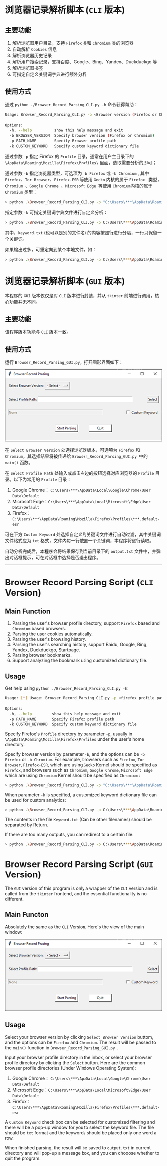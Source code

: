 # 浏览器记录解析脚本 (`CLI` 版本)

## 主要功能

1. 解析浏览器用户目录，支持 `Firefox` 类和 `Chromium` 类的浏览器
2. 自动解析 `Cookies` 信息
3. 解析浏览器历史记录
4. 解析用户搜索记录，支持百度、Google、Bing、Yandex、Duckduckgo 等
5. 解析浏览器书签
6. 可指定自定义关键词字典进行额外分析

## 使用方式

通过 `python ./Browser_Record_Parsing_CLI.py -h` 命令获得帮助：

```bash
Usage: Browser_Record_Parsing_CLI.py -b <Browser version (Firefox or Chromium)> -p <Browser profile path> -k <Custom keyword dictionary file>

Options:
  -h, --help          show this help message and exit
  -b BROWSER_VERSION  Specify browser version (Firefox or Chromium)
  -p PATH_NAME        Specify Browser profile path
  -k CUSTOM_KEYWORD   Specify custom keyword dictionary file
```

通过参数 `-p` 指定 Firefox 的 `Profile` 目录，通常在用户主目录下的 `\AppData\Roaming\Mozilla\Firefox\Profiles\` 里面，选取需要分析的即可；

通过参数 `-b` 指定浏览器类型，可选项为 `-b Firefox` 或 `-b Chromium` , 其中 `Firefox`、`Tor Browser`、`Firefox-ESR` 等使用 `Gecko` 内核的属于 `Firefox ` 类型，`Chromium `、`Google Chrome `、`Microsoft Edge `等使用 `Chromium`内核的属于 `Chromium` 类型：

```bash
> python .\Browser_Record_Parsing_CLI.py -p "C:\Users\***\AppData\Roaming\Mozilla\Firefox\Profiles\***.default-esr" -b Firefox
```

指定参数 `-k` 可指定关键词字典文件进行自定义分析：

```bash
> python .\Browser_Record_Parsing_CLI.py -p C:\Users\***\AppData\Roaming\Mozilla\Firefox\Profiles\***.default-esr -b Firefox -k ./keyword.txt 
```

其中，`keyword.txt` (也可以是别的文件名) 的内容按照行进行分隔，一行只保留一个关键词。

如果输出过多，可重定向到某个本地文件，如：

```bash
> python .\Browser_Record_Parsing_CLI.py -p C:\Users\***\AppData\Roaming\Mozilla\Firefox\Profiles\***.default-esr -b Firefox -k ./keyword.txt > ./output.txt
```

# 浏览器记录解析脚本 (`GUI` 版本)

本程序的 `GUI` 版本仅仅是对 `CLI` 版本进行封装，并从 `tkinter` 前端进行调用，核心功能并无不同。

## 主要功能

该程序版本功能与 `CLI` 版本一致。

## 使用方式

运行 `Browser_Record_Parsing_GUI.py`，打开图形界面如下：

![Main Window](Assests/Main.png)

在 `Select Browser Version` 处选择浏览器版本，可选项为 `Firefox` 和 `Chromium`，其选择结果将被传递给 `Browser_Record_Parsing_GUI.py `中的 `main()` 函数。

在 `Select Profile Path` 处输入或点击右边的按钮选择对应浏览器的 `Profile` 目录。以下为常用的 `Profile` 目录：

1. Google Chrome： `C:\Users\***\AppData\Local\Google\Chrome\User Data\Default`
2. Microsoft Edge：`C:\Users\***\AppData\Local\Microsoft\Edge\User Data\Default`
3. Firefox：`C:\Users\***\AppData\Roaming\Mozilla\Firefox\Profiles\***.default-esr`

可在下方 `Custom Keyword` 处选择自定义的关键词文件进行自动过滤，其中关键词文件格式应为 `txt` 格式，文件内每一行放置一个关键词，本程序将逐行读取。

自动分析完成后，本程序会将结果保存到当前目录下的 `output.txt` 文件中，并弹出对话框提示，可在对话框中选择是否退出程序。

---

# Browser Record Parsing Script (`CLI` Version)

## Main Function

1. Parsing the user's browser profile directory, support `Firefox` based and `Chromium` based browsers.
2. Parsing the user cookies automatically.
3. Parsing the user's browsing history.
4. Parsing the user's searching history, support Baidu, Google, Bing, Yandex, Duckduckgo, Startpage.
5. Parsing browser bookmarks.
6. Support analyzing the bookmark using customized dictionary file.

## Usage

Get help using `python ./Browser_Record_Parsing_CLI.py -h`:

```bash
Usage: [*] Usage: Browser_Record_Parsing_CLI.py -p <firefox profile path> -c <Custom keyword dictionary>

Options:
  -h, --help         show this help message and exit
  -p PATH_NAME       Specify Firefox profile path
  -k CUSTOM_KEYWORD  Specify custom keyword dictionary file

```

Specify Firefox's `Profile` directory by parameter `-p`, usually in `\AppData\Roaming\Mozilla\Firefox\Profiles` under the user's home directory.

Specify browser version by parameter `-b`, and the options can be `-b Firefox` or `-b Chromium`. For example, browsers such as `Firefox`, `Tor Browser`, `Firefox-ESR`, which are using `Gecko` Kernel should be specified as `Firefox`, and browsers such as `Chromium`, `Google Chrome`, `Microsoft Edge` which are using `Chromium` Kernel should be specified as `Chromium` :

```bash
> python .\Browser_Record_Parsing_CLI.py -p "C:\Users\***\AppData\Roaming\Mozilla\Firefox\Profiles\***.default-esr" -b Firefox
```

When parameter `-k` is specified, a customized keyword dictionary file can be used for custom analytics:

```bash
> python .\Browser_Record_Parsing_CLI.py -p C:\Users\***\AppData\Roaming\Mozilla\Firefox\Profiles\***.default-esr -b Firefox -k ./keyword.txt 
```

The contents in the file `Keyword.txt` (Can be other filenames) should be separated by Return.

If there are too many outputs, you can redirect to a certain file:

```bash
> python .\Browser_Record_Parsing_CLI.py -p C:\Users\***\AppData\Roaming\Mozilla\Firefox\Profiles\***.default-esr -b Firefox -k ./keyword.txt > ./output.txt
```

# Browser Record Parsing Script (`GUI` Version)

The `GUI` version of this program is only a wrapper of the `CLI` version and is called from the `tkinter` frontend, and the essential functionality is no different.

## Main Functon

Absolutely the same as the `CLI` Version. Here's the view of the main window:

![Main Window](Assests/Main.png)

## Usage

Select your browser version by clicking `Select Browser Version` buttom, and the options can be `Firefox` and `Chromium`. The result will be passed to the `main()` function in `Browser_Record_Parsing_GUI.py `.

Input your browser profile directory in the inbox, or select your browser profile directory by clicking the `Select` button. Here are the common browser profile directories (Under Windows Operating System):

1. Google Chrome： `C:\Users\***\AppData\Local\Google\Chrome\User Data\Default`
2. Microsoft Edge：`C:\Users\***\AppData\Local\Microsoft\Edge\User Data\Default`
3. Firefox：`C:\Users\***\AppData\Roaming\Mozilla\Firefox\Profiles\***.default-esr`

A `Custom Keyword` check box can be selected for customized filtering and there will be a pop-up window for you to select the keyword file. The file should be `txt` format and the keywords should be placed only one word a row.

When finished parsing, the result will be saved to `output.txt` in current directory and will pop-up a message box, and you can chooose whether to quit the program.
